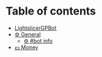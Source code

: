 # Table of contents

* [LightslicerGPBot](README.md)
* [⚙ General](general/README.md)
  * [⚙ #bot info](general/bot-info.md)
* [💵 Money](money.md)
